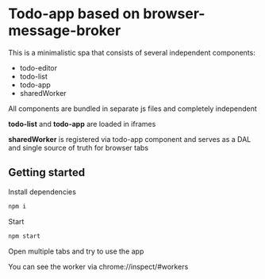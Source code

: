 # Todo-app based on browser-message-broker

This is a minimalistic spa that consists of several independent components:

- todo-editor
- todo-list
- todo-app
- sharedWorker

All components are bundled in separate js files and completely independent

**todo-list** and **todo-app** are loaded in iframes

**sharedWorker** is registered via todo-app component and serves as a DAL and single source of truth for browser tabs

## Getting started

Install dependencies

```sh
npm i
```

Start

```sh
npm start
```

Open multiple tabs and try to use the app

You can see the worker via chrome://inspect/#workers

